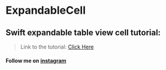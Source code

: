 # ExpandableCell
## Swift expandable table view cell tutorial:

> Link to the tutorial: [Click Here](http://vrgl.ir/ngjAe)

#### Follow me on [instagram](https://instagram.com/moeinDeveloper)
